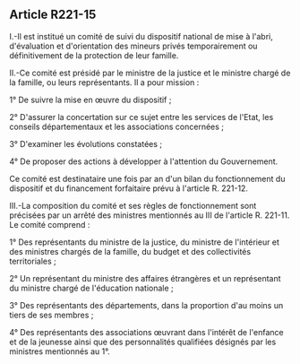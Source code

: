 ## Article R221-15

I.-Il est institué un comité de suivi du dispositif national de mise à l'abri, d'évaluation et d'orientation des
mineurs privés temporairement ou définitivement de la protection de leur famille.

II.-Ce comité est présidé par le ministre de la justice et le ministre chargé de la famille, ou leurs
représentants. Il a pour mission :

1° De suivre la mise en œuvre du dispositif ;

2° D'assurer la concertation sur ce sujet entre les services de l'Etat, les conseils départementaux et les
associations concernées ;

3° D'examiner les évolutions constatées ;

4° De proposer des actions à développer à l'attention du Gouvernement.

Ce comité est destinataire une fois par an d'un bilan du fonctionnement du dispositif et du financement
forfaitaire prévu à l'article R. 221-12.

III.-La composition du comité et ses règles de fonctionnement sont précisées par un arrêté des ministres
mentionnés au III de l'article R. 221-11. Le comité comprend :

1° Des représentants du ministre de la justice, du ministre de l'intérieur et des ministres chargés de la famille,
du budget et des collectivités territoriales ;

2° Un représentant du ministre des affaires étrangères et un représentant du ministre chargé de l'éducation
nationale ;

3° Des représentants des départements, dans la proportion d'au moins un tiers de ses membres ;

4° Des représentants des associations œuvrant dans l'intérêt de l'enfance et de la jeunesse ainsi que des
personnalités qualifiées désignés par les ministres mentionnés au 1°.

